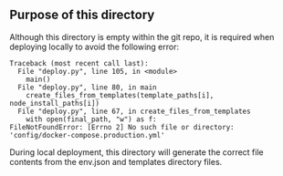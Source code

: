 ## Purpose of this directory

Although this directory is empty within the git repo, it
is required when deploying locally to avoid the following
error:
```
Traceback (most recent call last):
  File "deploy.py", line 105, in <module>
    main()
  File "deploy.py", line 80, in main
    create_files_from_templates(template_paths[i], node_install_paths[i])
  File "deploy.py", line 67, in create_files_from_templates
    with open(final_path, "w") as f:
FileNotFoundError: [Errno 2] No such file or directory: 'config/docker-compose.production.yml'
```

During local deployment, this directory will generate
the correct file contents from the env.json and
templates directory files.
